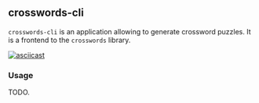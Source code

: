 <!--
SPDX-FileCopyrightText: 2023 Antoine Belvire
SPDX-License-Identifier: GPL-3.0-or-later
-->

## crosswords-cli

`crosswords-cli` is an application allowing to generate crossword puzzles. It is a 
frontend to the `crosswords` library.

[![asciicast](https://asciinema.org/a/6TzhqJcj88KFpUr8AGGQVLwoD.svg)](https://asciinema.org/a/6TzhqJcj88KFpUr8AGGQVLwoD)

### Usage

TODO.